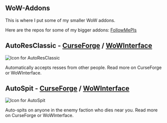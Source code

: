 ## WoW-Addons
This is where I put some of my smaller WoW addons. 

Here are the repos for some of my bigger addons: [FollowMePls](https://github.com/techiew/FollowMePls)

## AutoResClassic - [CurseForge](https://www.curseforge.com/wow/addons/autoresclassic) / [WoWInterface](https://www.wowinterface.com/downloads/info25526-AutoResClassic.html)
![Icon for AutoResClassic](https://github.com/techiew/WoW-Addons/blob/master/AutoResClassic/AutoResClassic%20icon.jpg)

Automatically accepts resses from other people. Read more on CurseForge or WoWInterface.

## AutoSpit - [CurseForge](https://www.curseforge.com/wow/addons/autospit) / [WoWInterface](https://www.wowinterface.com/downloads/info25528-AutoSpit.html)

![Icon for AutoSpit](https://github.com/techiew/WoW-Addons/blob/master/AutoSpit/AutoSpit%20icon.jpg)

Auto-spits on anyone in the enemy faction who dies near you. Read more on CurseForge or WoWInterface.
